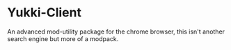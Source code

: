 # Yukki-Client
An advanced mod-utility package for the chrome browser, this isn't another search engine but more of a modpack.
